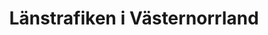 ---
title: "Länstrafiken i Västernorrland"
link: "https://dintur.se"
image: "/media/2021/12/dintur.webp"
---